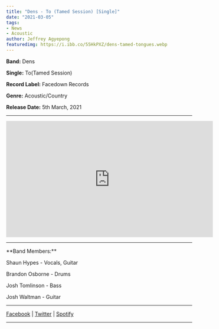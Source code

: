 ```yaml
---
title: "Dens - To (Tamed Session) [Single]"
date: "2021-03-05"
tags:
- News
- Acoustic
author: Jeffrey Agyepong
featuredimg: https://i.ibb.co/55HkPXZ/dens-tamed-tongues.webp
---
```


**Band:** Dens

**Single:** To(Tamed Session)

**Record Label:** Facedown Records 

**Genre:** Acoustic/Country

**Release Date:** 5th March, 2021

<hr>
<div class="video-container"><iframe src="https://www.youtube.com/embed/xvbRVw21M6c" width="560" height="315" frameborder="0"></iframe></div>

<hr>
**Band Members:**

Shaun Hypes - Vocals, Guitar

Brandon Osborne -  Drums

Josh Tomlinson - Bass

Josh Waltman - Guitar


<hr>


[Facebook](https://www.facebook.com/densnoise) | [ Twitter](https://twitter.com/DENSnoise) | [Spotify](https://open.spotify.com/track/7DzkmBTj6cZIlLNYHSLhvJ?si=21oLFsjQTNm95hkJizlvnQ)

<hr>
